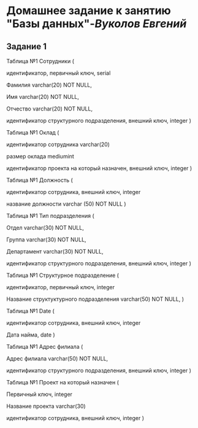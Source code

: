 # **Домашнее задание к занятию "Базы данных"**-***Вуколов Евгений***

## **Задание 1**

 Таблица №1 Сотрудники (

идентификатор, первичный ключ, serial

Фамилия  varchar(20) NOT NULL,

Имя      varchar(20) NOT NULL,

Отчество varchar(20) NOT NULL,

идентификатор структурного подразделения, внешний ключ, integer )


 Таблица №1 Оклад (

идентификатор сотрудника varchar(20)
 
размер оклада mediumint
 
идентификатор проекта на который назначен, внешний ключ, integer )


 Таблица №1 Должность (

идентификатор сотрудника, внешний ключ, integer

название должности varchar (50) NOT NULL )


 Таблица №1 Тип подразделения (

Отдел varchar(30) NOT NULL,

Группа varchar(30) NOT NULL,

Департамент varchar(30) NOT NULL,

идентификатор структурного подразделения, внешний ключ, integer )


 Таблица №1 Структурное подразделение (

идентификатор, первичный ключ, integer

Название структуктурного подразделения varchar(50) NOT NULL,
)

 Таблица №1 Date (

идентификатор сотрудника, внешний ключ, integer

Дата найма, date )


 Таблица №1 Адрес филиала (

Адрес филиала varchar(50) NOT NULL,

идентификатор структурного подразделения, внешний ключ, integer )


 Таблица №1 Проект на который назначен (

Первичный ключ, integer
 
Название проекта varchar(30)

идентификатор сотрудника, внешний ключ, integer )





 
